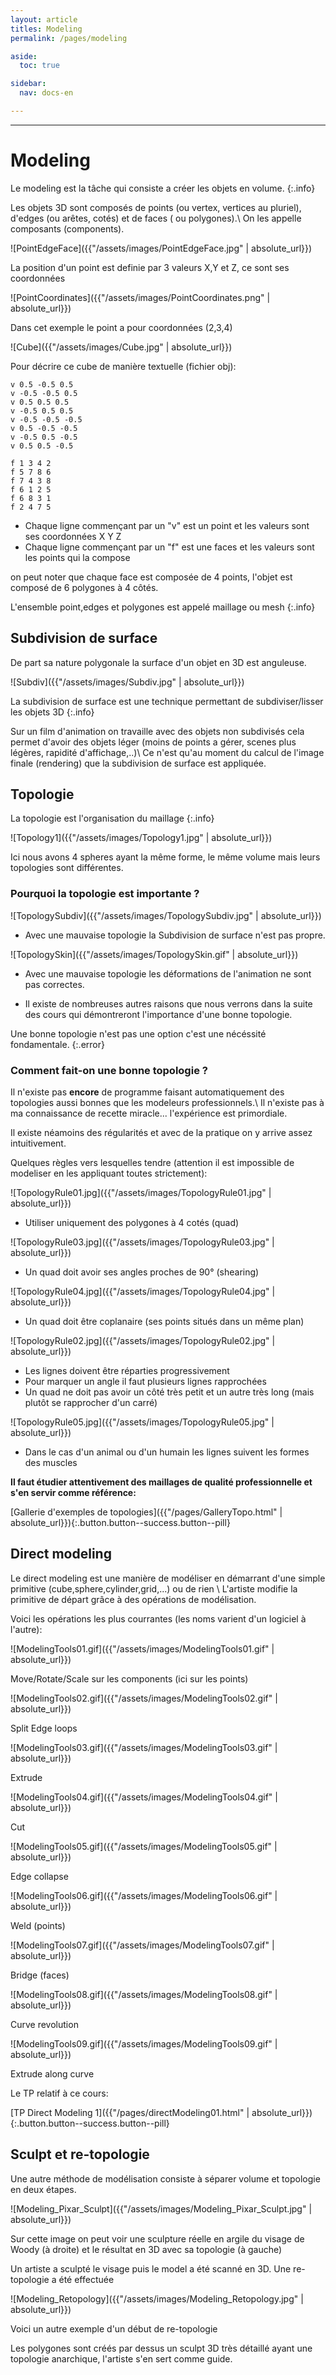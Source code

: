 ```yaml
---
layout: article
titles: Modeling
permalink: /pages/modeling

aside:
  toc: true

sidebar:
  nav: docs-en

---
```


_____


# Modeling

Le modeling est la tâche qui consiste a créer les objets en volume.
{:.info}

Les objets 3D sont composés de points (ou vertex, vertices au pluriel), d'edges (ou arêtes, cotés) et de faces ( ou polygones).\\
On les appelle composants (components).

![PointEdgeFace]({{"/assets/images/PointEdgeFace.jpg" | absolute_url}})

La position d'un point est definie par 3 valeurs X,Y et Z, ce sont ses coordonnées

![PointCoordinates]({{"/assets/images/PointCoordinates.png" | absolute_url}})

Dans cet exemple le point a pour coordonnées (2,3,4)

![Cube]({{"/assets/images/Cube.jpg" | absolute_url}})

Pour décrire ce cube de manière textuelle (fichier obj):

~~~~~~
v 0.5 -0.5 0.5
v -0.5 -0.5 0.5
v 0.5 0.5 0.5
v -0.5 0.5 0.5
v -0.5 -0.5 -0.5
v 0.5 -0.5 -0.5
v -0.5 0.5 -0.5
v 0.5 0.5 -0.5

f 1 3 4 2
f 5 7 8 6
f 7 4 3 8
f 6 1 2 5
f 6 8 3 1
f 2 4 7 5
~~~~~~

* Chaque ligne commençant par un "v" est un point et les valeurs sont ses coordonnées X Y Z
* Chaque ligne commençant par un "f" est une faces et les valeurs sont les points qui la compose

on peut noter que chaque face est composée de 4 points, l'objet est composé de 6 polygones à 4 côtés.

L'ensemble point,edges et polygones est appelé maillage ou mesh
{:.info}

## Subdivision de surface

De part sa nature polygonale la surface d'un objet en 3D est anguleuse.

![Subdiv]({{"/assets/images/Subdiv.jpg" | absolute_url}})

La subdivision de surface est une technique permettant de subdiviser/lisser les objets 3D
{:.info}

Sur un film d'animation on travaille avec des objets non subdivisés cela permet d'avoir des objets léger (moins de points a gérer, scenes plus légères, rapidité d'affichage,..)\\
Ce n'est qu'au moment du calcul de l'image finale (rendering) que la subdivision de surface est appliquée.

## Topologie

La topologie est l'organisation du maillage
{:.info}

![Topology1]({{"/assets/images/Topology1.jpg" | absolute_url}})

Ici nous avons 4 spheres ayant la même forme, le même volume mais leurs topologies sont différentes.


### Pourquoi la topologie est importante ?

![TopologySubdiv]({{"/assets/images/TopologySubdiv.jpg" | absolute_url}})

* Avec une mauvaise topologie la Subdivision de surface n'est pas propre.


![TopologySkin]({{"/assets/images/TopologySkin.gif" | absolute_url}})


* Avec une mauvaise topologie les déformations de l'animation ne sont pas correctes.

* Il existe de nombreuses autres raisons que nous verrons dans la suite des cours qui démontreront  l'importance d'une bonne topologie.




Une bonne topologie n'est pas une option c'est une nécéssité fondamentale.
{:.error}

### Comment fait-on une bonne topologie ?

Il n'existe pas **encore** de programme faisant automatiquement des topologies aussi bonnes que les modeleurs professionnels.\\
Il n'existe pas à ma connaissance de recette miracle... l'expérience est primordiale.

Il existe néamoins des régularités et avec de la pratique on y arrive assez intuitivement.

Quelques règles vers lesquelles tendre (attention il est impossible de modeliser en les appliquant toutes strictement):

![TopologyRule01.jpg]({{"/assets/images/TopologyRule01.jpg" | absolute_url}})

* Utiliser uniquement des polygones à 4 cotés (quad)

![TopologyRule03.jpg]({{"/assets/images/TopologyRule03.jpg" | absolute_url}})

* Un quad doit avoir ses angles proches de 90° (shearing)

![TopologyRule04.jpg]({{"/assets/images/TopologyRule04.jpg" | absolute_url}})

* Un quad doit être coplanaire (ses points situés dans un même plan)

![TopologyRule02.jpg]({{"/assets/images/TopologyRule02.jpg" | absolute_url}})

* Les lignes doivent être réparties progressivement
* Pour marquer un angle il faut plusieurs lignes rapprochées
* Un quad ne doit pas avoir un côté très petit et un autre très long (mais plutôt se rapprocher d'un carré)

![TopologyRule05.jpg]({{"/assets/images/TopologyRule05.jpg" | absolute_url}})

* Dans le cas d'un animal ou d'un humain les lignes suivent les formes des muscles

**Il faut étudier attentivement des maillages de qualité professionnelle et s'en servir comme référence:**

[Gallerie d'exemples de topologies]({{"/pages/GalleryTopo.html" | absolute_url}}){:.button.button--success.button--pill}





## Direct modeling

Le direct modeling est une manière de modéliser en démarrant d'une simple primitive (cube,sphere,cylinder,grid,...) ou de rien \\
L'artiste modifie la primitive de départ grâce à des opérations de modélisation.

Voici les opérations les plus courrantes (les noms varient d'un logiciel à l'autre):

![ModelingTools01.gif]({{"/assets/images/ModelingTools01.gif" | absolute_url}})

Move/Rotate/Scale sur les components (ici sur les points)

![ModelingTools02.gif]({{"/assets/images/ModelingTools02.gif" | absolute_url}})

Split Edge loops

![ModelingTools03.gif]({{"/assets/images/ModelingTools03.gif" | absolute_url}})

Extrude

![ModelingTools04.gif]({{"/assets/images/ModelingTools04.gif" | absolute_url}})

Cut

![ModelingTools05.gif]({{"/assets/images/ModelingTools05.gif" | absolute_url}})

Edge collapse

![ModelingTools06.gif]({{"/assets/images/ModelingTools06.gif" | absolute_url}})

Weld (points)

![ModelingTools07.gif]({{"/assets/images/ModelingTools07.gif" | absolute_url}})

Bridge (faces)

![ModelingTools08.gif]({{"/assets/images/ModelingTools08.gif" | absolute_url}})

Curve revolution

![ModelingTools09.gif]({{"/assets/images/ModelingTools09.gif" | absolute_url}})

Extrude along curve


Le TP relatif à ce cours:

[TP Direct Modeling 1]({{"/pages/directModeling01.html" | absolute_url}}){:.button.button--success.button--pill}


## Sculpt et re-topologie

Une autre méthode de modélisation consiste à séparer volume et topologie en deux étapes.

![Modeling_Pixar_Sculpt]({{"/assets/images/Modeling_Pixar_Sculpt.jpg" | absolute_url}})

Sur cette image on peut voir une sculpture réelle en argile du visage de Woody  (à droite) et le résultat en 3D avec sa topologie (à gauche)

Un artiste a sculpté le visage puis le model a été scanné en 3D.
Une re-topologie a été effectuée

![Modeling_Retopology]({{"/assets/images/Modeling_Retopology.jpg" | absolute_url}})

Voici un autre exemple d'un début de re-topologie

Les polygones sont créés par dessus un sculpt 3D très détaillé ayant une topologie anarchique, l'artiste s'en sert comme guide.
